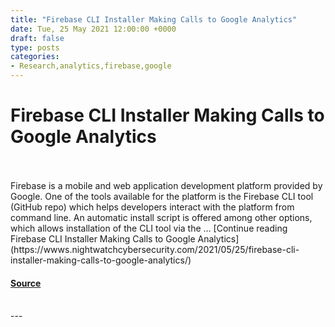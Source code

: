 ```yaml
---
title: "Firebase CLI Installer Making Calls to Google Analytics"
date: Tue, 25 May 2021 12:00:00 +0000
draft: false
type: posts
categories: 
- Research,analytics,firebase,google
---
```

# Firebase CLI Installer Making Calls to Google Analytics

<br/>

<br/>
Firebase is a mobile and web application development platform provided by Google. One of the tools available for the platform is the Firebase CLI tool (GitHub repo) which helps developers interact with the platform from command line. An automatic install script is offered among other options, which allows installation of the CLI tool via the … [Continue reading Firebase CLI Installer Making Calls to Google Analytics](https://wwws.nightwatchcybersecurity.com/2021/05/25/firebase-cli-installer-making-calls-to-google-analytics/)

#### [Source](https://wwws.nightwatchcybersecurity.com/2021/05/25/firebase-cli-installer-making-calls-to-google-analytics/)

<br/>
---
